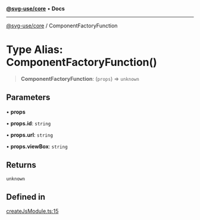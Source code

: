 [**@svg-use/core**](../README.md) • **Docs**

---

[@svg-use/core](../README.md) / ComponentFactoryFunction

# Type Alias: ComponentFactoryFunction()

> **ComponentFactoryFunction**: (`props`) => `unknown`

## Parameters

• **props**

• **props.id**: `string`

• **props.url**: `string`

• **props.viewBox**: `string`

## Returns

`unknown`

## Defined in

[createJsModule.ts:15](https://github.com/fpapado/svg-use/blob/585a805df232df52047b5d894dcd94635b4f932c/packages/core/src/createJsModule.ts#L15)
